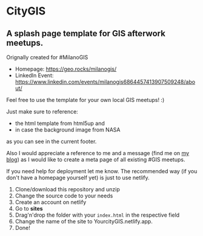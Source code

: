 # CityGIS
## A splash page template for GIS afterwork meetups. 

Orignally created for #MilanoGIS
* Homepage: https://geo.rocks/milanogis/
* LinkedIn Event: https://www.linkedin.com/events/milanogis6864457413907509248/about/

Feel free to use the template for your own local GIS meetups! :) 

Just make sure to reference: 

* the html template from html5up and 
* in case the background image from NASA

as you can see in the current footer. 

Also I would appreciate a reference to me and a message (find me on [my blog](https://geo.rocks/)) as I would like to create a meta page of all existing #<City>GIS meetups.

If you need help for deployment let me know. The recommended way (if you don't have a homepage yourself yet) is just to use netlify. 
  
1. Clone/download this repository and unzip 
2. Change the source code to your needs
3. Create an account on netlify 
4. Go to **sites**
5. Drag'n'drop the folder with your `index.html` in the respective field
6. Change the name of the site to YourcityGIS.netlify.app. 
7. Done! 
